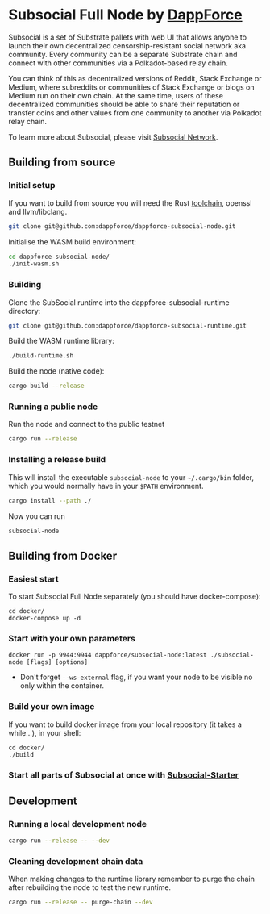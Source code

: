 # Subsocial Full Node by [DappForce](https://github.com/dappforce)

Subsocial is a set of Substrate pallets with web UI that allows anyone to launch their own decentralized censorship-resistant social network aka community. Every community can be a separate Substrate chain and connect with other communities via a Polkadot-based relay chain.

You can think of this as decentralized versions of Reddit, Stack Exchange or Medium, where subreddits or communities of Stack Exchange or blogs on Medium run on their own chain. At the same time, users of these decentralized communities should be able to share their reputation or transfer coins and other values from one community to another via Polkadot relay chain.

To learn more about Subsocial, please visit [Subsocial Network](http://subsocial.network).

## Building from source

### Initial setup
If you want to build from source you will need the Rust [toolchain](https://rustup.rs/), openssl and llvm/libclang.

```bash
git clone git@github.com:dappforce/dappforce-subsocial-node.git
```

Initialise the WASM build environment:

```bash
cd dappforce-subsocial-node/
./init-wasm.sh
```

### Building
Clone the SubSocial runtime into the dappforce-subsocial-runtime directory:

```bash
git clone git@github.com:dappforce/dappforce-subsocial-runtime.git
```

Build the WASM runtime library:
```bash
./build-runtime.sh
```

Build the node (native code):
```bash
cargo build --release
```

### Running a public node
Run the node and connect to the public testnet
```bash
cargo run --release
```

### Installing a release build
This will install the executable `subsocial-node` to your `~/.cargo/bin` folder, which you would normally have in your `$PATH` environment.

```bash
cargo install --path ./
```

Now you can run

```bash
subsocial-node
```

## Building from Docker

### Easiest start
To start Subsocial Full Node separately (you should have docker-compose):

```
cd docker/
docker-compose up -d
```

### Start with your own  parameters

```
docker run -p 9944:9944 dappforce/subsocial-node:latest ./subsocial-node [flags] [options]
```
* Don't forget `--ws-external` flag, if you want your node to be visible no only within the container.

### Build your own image
If you want to build docker image from your local repository (it takes a while...), in your shell:

```
cd docker/
./build
```

### Start all parts of Subsocial at once with [Subsocial-Starter](https://github.com/dappforce/dappforce-subsocial-starter)

## Development

### Running a local development node

```bash
cargo run --release -- --dev
```

### Cleaning development chain data
When making changes to the runtime library remember to purge the chain after rebuilding the node to test the new runtime.

```bash
cargo run --release -- purge-chain --dev
```
